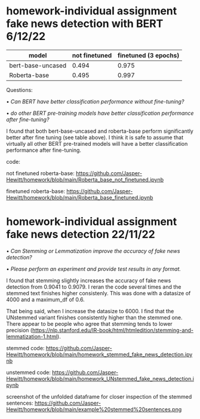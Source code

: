 # homework-individual assignment fake news detection with BERT 6/12/22






| model |  not finetuned   |finetuned (3 epochs) | 
|  ---- |  ----  | ----  |
bert-base-uncased |  0.494 | 0.975 |
Roberta-base |  0.495 | 0.997 |

Questions: 

  • _Can BERT have better classification performance without fine-tuning?_
  
  • _do other BERT pre-training models have better classification performance after fine-tuning?_
  
I found that both bert-base-uncased and roberta-base perform significantly better after fine tuning (see table above). I think it is safe to assume that virtually all other BERT pre-trained models will have a better classification performance after fine-tuning.

code:

not finetuned roberta-base: https://github.com/Jasper-Hewitt/homework/blob/main/Roberta_base_not_finetuned.ipynb

finetuned roberta-base: https://github.com/Jasper-Hewitt/homework/blob/main/Roberta_base_finetuned.ipynb





# homework-individual assignment fake news detection 22/11/22

  • _Can Stemming or Lemmatization improve the accuracy of fake news detection?_
  
  • _Please perform an experiment and provide test results in any format._

I found that stemming slightly increases the accuracy of fake news detection from 0.9041 to 0.9079. I reran the code several times and the stemmed text finishes higher consistenly. This was done with a datasize of 4000 and a maximum_df of 0.6. 

That being said, when I increase the datasize to 6000. I find that the UNstemmed variant finishes consistently higher than the stemmed one. There appear to
be people who agree that stemming tends to lower precision (https://nlp.stanford.edu/IR-book/html/htmledition/stemming-and-lemmatization-1.html).

stemmed code: https://github.com/Jasper-Hewitt/homework/blob/main/homework_stemmed_fake_news_detection.ipynb 

unstemmed code: https://github.com/Jasper-Hewitt/homework/blob/main/homework_UNstemmed_fake_news_detection.ipynb

screenshot of the unfolded dataframe for closer inspection of the stemmed sentences: https://github.com/Jasper-Hewitt/homework/blob/main/example%20stemmed%20sentences.png





